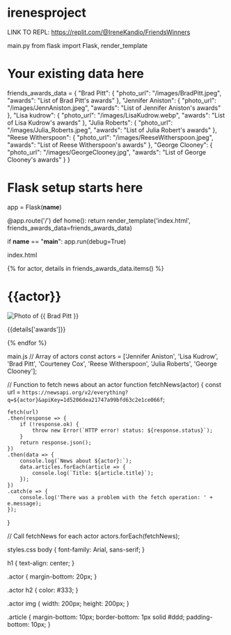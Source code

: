 # irenesproject

LINK TO REPL:
https://replit.com/@IreneKandio/FriendsWinners

main.py
from flask import Flask, render_template

# Your existing data here
friends_awards_data = {
    "Brad Pitt": {
        "photo_url": "/images/BradPitt.jpeg",
        "awards": "List of Brad Pitt's awards"
    },
    "Jennifer Aniston": {
        "photo_url": "/images/JennAniston.jpeg",
        "awards": "List of Jennifer Aniston's awards"
    },
     "Lisa kudrow": {
      "photo_url": "/images/LisaKudrow.webp",
      "awards": "List of Lisa Kudrow's awards"
  },
  "Julia Roberts": {
      "photo_url": "/images/Julia_Roberts.jpeg",
      "awards": "List of Julia Robert's awards"
  },
    "Reese Witherspoon": {
        "photo_url": "/images/ReeseWitherspoon.jpeg",
        "awards": "List of Reese Witherspoon's awards"
    },
  "George Clooney": {
      "photo_url": "/images/GeorgeClooney.jpg",
      "awards": "List of George Clooney's awards"
  }
}

# Flask setup starts here
app = Flask(__name__)

@app.route('/')
def home():
    return render_template('index.html', friends_awards_data=friends_awards_data)

if __name__ == "__main__":
    app.run(debug=True)

index.html
<!DOCTYPE html>
<html>
<head>
    <!-- Your head info here -->
    <title>Your title</title>
</head>
<body>
    <!-- Loop through each actor in the dictionary -->
    {% for actor, details in friends_awards_data.items() %}
        <div>
            <h1>{{actor}}</h1>
            <!-- Use the actor's 'photo_url' attribute as the source for an image -->
            <img src="{{ details['photo_url'] }}" alt="Photo of {{ Brad Pitt }}" />
            <p>{{details['awards']}}</p>
        </div>    
    {% endfor %}
    <!-- MORE TO AD -->
</body>
</html>

main.js
// Array of actors
const actors = ['Jennifer Aniston', 'Lisa Kudrow', 'Brad Pitt', 'Courteney Cox', 'Reese Witherspoon', 'Julia Roberts', 'George Clooney'];

// Function to fetch news about an actor
function fetchNews(actor) {
    const url = `https://newsapi.org/v2/everything?q=${actor}&apiKey=1d5206dea21747a99bfd63c2e1ce066f`;

    fetch(url)
    .then(response => {
        if (!response.ok) {
            throw new Error(`HTTP error! status: ${response.status}`);
        }
        return response.json();
    })
    .then(data => {
        console.log(`News about ${actor}:`);
        data.articles.forEach(article => {
            console.log(`Title: ${article.title}`);
        });
    })
    .catch(e => {
        console.log('There was a problem with the fetch operation: ' + e.message);
    });
}

// Call fetchNews for each actor
actors.forEach(fetchNews);

styles.css
body {
    font-family: Arial, sans-serif;
}

h1 {
    text-align: center;
}

.actor {
    margin-bottom: 20px;
}

.actor h2 {
    color: #333;
}

.actor img {
    width: 200px;
    height: 200px;
}

.article {
    margin-bottom: 10px;
    border-bottom: 1px solid #ddd;
    padding-bottom: 10px;
}
